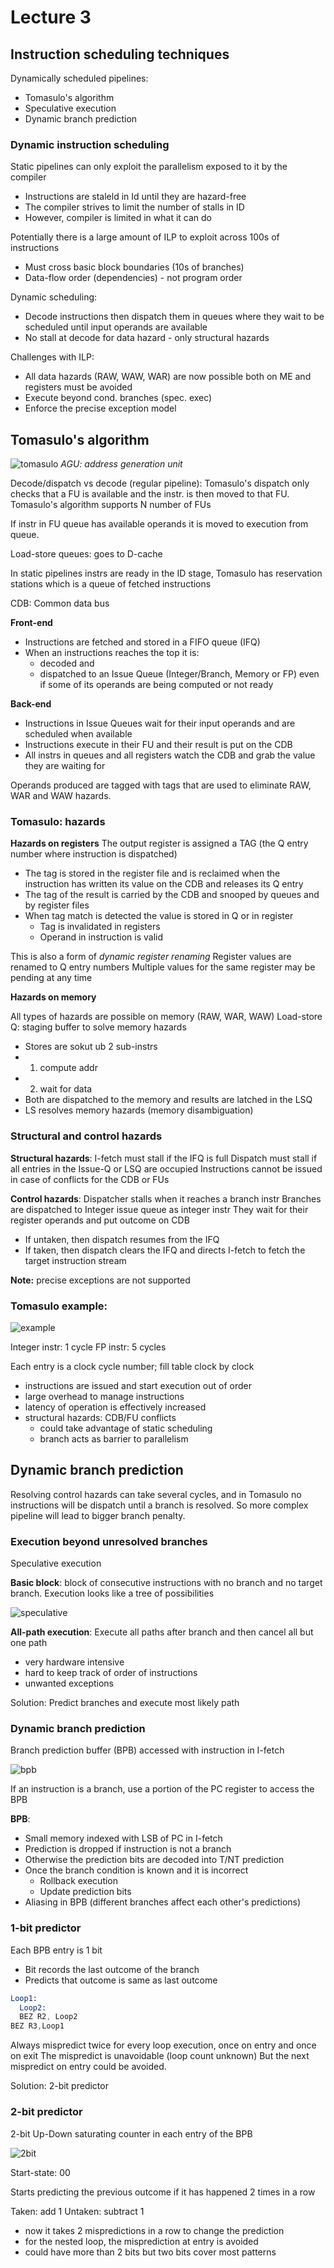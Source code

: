 # Lecture 3

## Instruction scheduling techniques

Dynamically scheduled pipelines:
- Tomasulo's algorithm
- Speculative execution
- Dynamic branch prediction

### Dynamic instruction scheduling

Static pipelines can only exploit the parallelism exposed to it by the compiler
- Instructions are staleld in Id until they are hazard-free
- The compiler strives to limit the number of stalls in ID
- However, compiler is limited in what it can do

Potentially there is a large amount of ILP to exploit across 100s of instructions
- Must cross basic block boundaries (10s of branches)
- Data-flow order (dependencies) - not program order

Dynamic scheduling:
- Decode instructions then dispatch them in queues where they wait to be scheduled until input operands are available
- No stall at decode for data hazard - only structural hazards

Challenges with ILP:
- All data hazards (RAW, WAW, WAR) are now possible both on ME and registers must be avoided
- Execute beyond cond. branches (spec. exec)
- Enforce the precise exception model

## Tomasulo's algorithm

![tomasulo](tomasulo.png)
*AGU: address generation unit*

Decode/dispatch vs decode (regular pipeline): Tomasulo's dispatch only checks that a FU is available and the instr. is then moved to that FU.
Tomasulo's algorithm supports N number of FUs

If instr in FU queue has available operands it is moved to execution from queue.

Load-store queues: goes to D-cache

In static pipelines instrs are ready in the ID stage, Tomasulo has reservation stations which is a queue of fetched instructions

CDB: Common data bus

**Front-end**
- Instructions are fetched and stored in a FIFO queue (IFQ)
- When an instructions reaches the top it is:
  - decoded and
  - dispatched to an Issue Queue (Integer/Branch, Memory or FP) even if some of its operands are being computed or not ready

**Back-end**
- Instructions in Issue Queues wait for their input operands and are scheduled when available
- Instructions execute in their FU and their result is put on the CDB
- All instrs in queues and all registers watch the CDB and grab the value they are waiting for

Operands produced are tagged with tags that are used to eliminate RAW, WAR and WAW hazards.

### Tomasulo: hazards

**Hazards on registers**
The output register is assigned a TAG (the Q entry number where instruction is dispatched)
- The tag is stored in the register file and is reclaimed when the instruction has written its value on the CDB and releases its Q entry
- The tag of the result is carried by the CDB and snooped by queues and by register files
- When tag match is detected the value is stored in Q or in register
  - Tag is invalidated in registers
  - Operand in instruction is valid

This is also a form of *dynamic register renaming*
Register values are renamed to Q entry numbers
Multiple values for the same register may be pending at any time

**Hazards on memory**

All types of hazards are possible on memory (RAW, WAR, WAW)
Load-store Q: staging buffer to solve memory hazards
- Stores are sokut ub 2 sub-instrs
- 1) compute addr
- 2) wait for data
- Both are dispatched to the memory and results are latched in the LSQ
- LS resolves memory hazards (memory disambiguation)

### Structural and control hazards

**Structural hazards**:
I-fetch must stall if the IFQ is full
Dispatch must stall if all entries in the Issue-Q or LSQ are occupied
Instructions cannot be issued in case of conflicts for the CDB or FUs

**Control hazards**:
Dispatcher stalls when it reaches a branch instr
Branches are dispatched to Integer issue queue as integer instr
They wait for their register operands and put outcome on CDB
- If untaken, then dispatch resumes from the IFQ
- If taken, then dispatch clears the IFQ and directs I-fetch to fetch the target instruction stream

**Note:** precise exceptions are not supported

### Tomasulo example:
![example](tomasulo_example.png)

Integer instr: 1 cycle
FP instr: 5 cycles

Each entry is a clock cycle number; fill table clock by clock
- instructions are issued and start execution out of order
- large overhead to manage instructions
- latency of operation is effectively increased
- structural hazards: CDB/FU conflicts
  - could take advantage of static scheduling
  - branch acts as barrier to parallelism

## Dynamic branch prediction

Resolving control hazards can take several cycles, and in Tomasulo no instructions will be dispatch until a branch is resolved. So more complex pipeline will lead to bigger branch penalty.

### Execution beyond unresolved branches

Speculative execution

**Basic block**: block of consecutive instructions with no branch and no target branch. Execution looks like a tree of possibilities

![speculative](specu.png)

**All-path execution**: Execute all paths after branch and then cancel all but one path
- very hardware intensive
- hard to keep track of order of instructions
- unwanted exceptions

Solution: Predict branches and execute most likely path

### Dynamic branch prediction

Branch prediction buffer (BPB) accessed with instruction in I-fetch

![bpb](bpb.png)

If an instruction is a branch, use a portion of the PC register to access the BPB

**BPB**:
- Small memory indexed with LSB of PC in I-fetch
- Prediction is dropped if instruction is not a branch
- Otherwise the prediction bits are decoded into T/NT prediction
- Once the branch condition is known and it is incorrect
  - Rollback execution
  - Update prediction bits
- Aliasing in BPB (different branches affect each other's predictions)

### 1-bit predictor

Each BPB entry is 1 bit
- Bit records the last outcome of the branch
- Predicts that outcome is same as last outcome

```asm
Loop1:
  Loop2: 
  BEZ R2, Loop2
BEZ R3,Loop1
```

Always mispredict twice for every loop execution, once on entry and once on exit
The mispredict is unavoidable (loop count unknown)
But the next mispredict on entry could be avoided.

Solution: 2-bit predictor

### 2-bit predictor

2-bit Up-Down saturating counter in each entry of the BPB

![2bit](2bit.png)

Start-state: 00

Starts predicting the previous outcome if it has happened 2 times in a row

Taken: add 1
Untaken: subtract 1
- now it takes 2 mispredictions in a row to change the prediction
- for the nested loop, the misprediction at entry is avoided
- could have more than 2 bits but two bits cover most patterns
